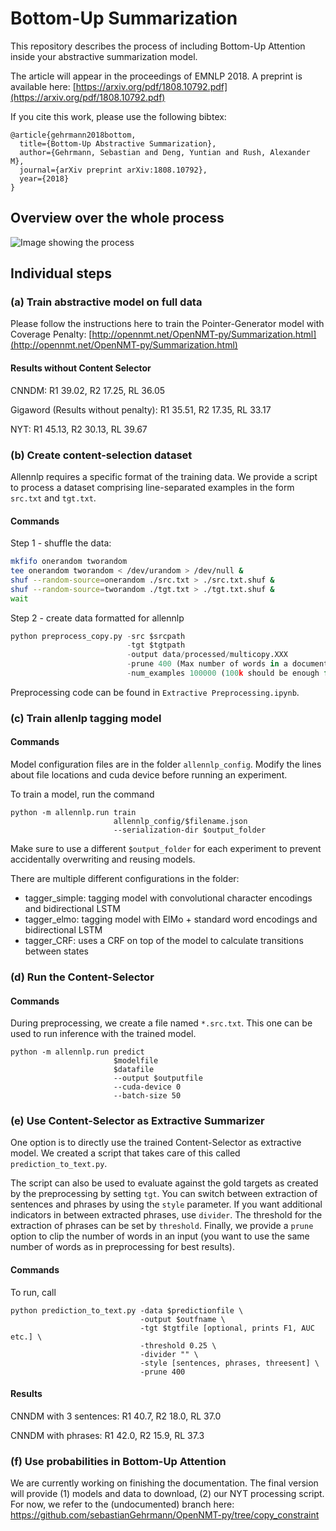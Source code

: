 # Bottom-Up Summarization

This repository describes the process of including Bottom-Up Attention inside your abstractive summarization model. 


The article will appear in the proceedings of EMNLP 2018. A preprint is available here: [https://arxiv.org/pdf/1808.10792.pdf](https://arxiv.org/pdf/1808.10792.pdf)

If you cite this work, please use the following bibtex:
```
@article{gehrmann2018bottom,
  title={Bottom-Up Abstractive Summarization},
  author={Gehrmann, Sebastian and Deng, Yuntian and Rush, Alexander M},
  journal={arXiv preprint arXiv:1808.10792},
  year={2018}
}
```



## Overview over the whole process

![Image showing the process](https://github.com/sebastianGehrmann/bottom-up-summary/blob/master/bottom-up-summarization.png)


## Individual steps

### (a) Train abstractive model on full data

Please follow the instructions here to train the Pointer-Generator model with Coverage Penalty: [http://opennmt.net/OpenNMT-py/Summarization.html](http://opennmt.net/OpenNMT-py/Summarization.html)

#### Results without Content Selector

CNNDM: R1 39.02, R2 17.25, RL 36.05

Gigaword (Results without penalty): R1 35.51, R2 17.35, RL 33.17

NYT: R1 45.13, R2 30.13, RL 39.67

### (b) Create content-selection dataset

Allennlp requires a specific format of the training data. We provide a script to process a dataset comprising line-separated examples in the form `src.txt` and `tgt.txt`. 

#### Commands

Step 1 - shuffle the data:

``` shuffle_dataset.sh
mkfifo onerandom tworandom
tee onerandom tworandom < /dev/urandom > /dev/null &
shuf --random-source=onerandom ./src.txt > ./src.txt.shuf &
shuf --random-source=tworandom ./tgt.txt > ./tgt.txt.shuf &
wait
```

Step 2 - create data formatted for allennlp

``` preprocess_copy.py
python preprocess_copy.py -src $srcpath
                          -tgt $tgtpath
                          -output data/processed/multicopy.XXX
                          -prune 400 (Max number of words in a document)
                          -num_examples 100000 (100k should be enough for convergence)
```

Preprocessing code can be found in `Extractive Preprocessing.ipynb`.


### (c) Train allenlp tagging model  

#### Commands

Model configuration files are in the folder `allennlp_config`. Modify the lines about file locations and cuda device before running an experiment. 

To train a model, run the command 

```
python -m allennlp.run train 
                       allennlp_config/$filename.json 
                       --serialization-dir $output_folder
```

Make sure to use a different `$output_folder` for each experiment to prevent accidentally overwriting and reusing models. 

There are multiple different configurations in the folder:

- tagger_simple: tagging model with convolutional character encodings and bidirectional LSTM
- tagger_elmo: tagging model with ElMo + standard word encodings and bidirectional LSTM
- tagger_CRF: uses a CRF on top of the model to calculate transitions between states


### (d) Run the Content-Selector

#### Commands

During preprocessing, we create a file named `*.src.txt`. This one can be used to run inference with the trained model. 

```
python -m allennlp.run predict 
                       $modelfile 
                       $datafile 
                       --output $outputfile 
                       --cuda-device 0 
                       --batch-size 50
```


### (e) Use Content-Selector as Extractive Summarizer

One option is to directly use the trained Content-Selector as extractive model. We created a script that takes care of this called `prediction_to_text.py`.

The script can also be used to evaluate against the gold targets as created by the preprocessing by setting `tgt`. You can switch between extraction of sentences and phrases by using the `style` parameter. If you want additional indicators in between extracted phrases, use `divider`. The threshold for the extraction of phrases can be set by `threshold`. Finally, we provide a `prune` option to clip the number of words in an input (you want to use the same number of words as in preprocessing for best results). 


#### Commands

To run, call

```
python prediction_to_text.py -data $predictionfile \
                             -output $outfname \
                             -tgt $tgtfile [optional, prints F1, AUC etc.] \
                             -threshold 0.25 \
                             -divider "" \
                             -style [sentences, phrases, threesent] \
                             -prune 400
```

#### Results

CNNDM with 3 sentences: R1 40.7, R2 18.0, RL 37.0

CNNDM with phrases: R1 42.0, R2 15.9, RL 37.3


### (f) Use probabilities in Bottom-Up Attention

We are currently working on finishing the documentation. The final version will provide (1) models and data to download, (2) our NYT processing script. 
For now, we refer to the (undocumented) branch here: https://github.com/sebastianGehrmann/OpenNMT-py/tree/copy_constraint 
